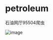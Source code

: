 # petroleum
石油网厅95504爬虫


![image](https://github.com/user-attachments/assets/e2f8fd42-a6df-48fa-bdb7-5c135324e5e9)
